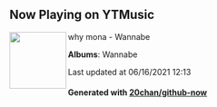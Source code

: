 ## Now Playing on YTMusic

[<img align="left" width="100" src="https://lh3.googleusercontent.com/Kpy4HyzCGGA4B5kQ1RYpB3DJI5BBKxp1Yfzfkm-JpILjJSFoYqkp1yewrYu0gDtNQHXzRpJdCoW9s7o">](https://music.youtube.com/watch?v=fgXXwUsr2Ng)

why mona - Wannabe

**Albums**: Wannabe

Last updated at 06/16/2021 12:13

#### Generated with [20chan/github-now](https://github.com/20chan/github-now)


<!--
**20chan/20chan** is a ✨ _special_ ✨ repository because its `README.md` (this file) appears on your GitHub profile.

Here are some ideas to get you started:

- 🔭 I’m currently working on ...
- 🌱 I’m currently learning ...
- 👯 I’m looking to collaborate on ...
- 🤔 I’m looking for help with ...
- 💬 Ask me about ...
- 📫 How to reach me: ...
- 😄 Pronouns: ...
- ⚡ Fun fact: ...
-->
